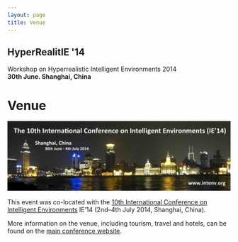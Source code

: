 ```yaml
---
layout: page
title: Venue
---
```


## HyperRealitIE '14

Workshop on Hyperrealistic Intelligent Environments 2014  
**30th June. Shanghai, China**

# Venue

![IE14 Banner](images/IE14_Banner.jpg)

This event was co-located with the [10th International Conference on Intelligent
Environments](http://www.intenv.org) IE’14 (2nd–4th July 2014, Shanghai, China).

More information on the venue, including tourism, travel and hotels, can be found
on the [main conference website](http://www.intenv.org/).